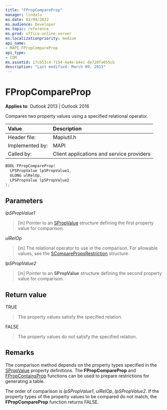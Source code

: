 ```yaml
---
title: "FPropCompareProp"
manager: lindalu
ms.date: 03/09/2022
ms.audience: Developer
ms.topic: reference
ms.prod: office-online-server
ms.localizationpriority: medium
api_name:
- MAPI.FPropCompareProp
api_type:
- COM
ms.assetid: 17cb53c4-7154-4a4e-b4ec-de720fa055cb
description: "Last modified: March 09, 2015"
---
```


# FPropCompareProp

**Applies to**: Outlook 2013 | Outlook 2016
  
Compares two property values using a specified relational operator.
  
|**Value**|**Description**|
|:-----|:-----|
|Header file:  <br/> |Mapiutil.h  <br/> |
|Implemented by:  <br/> |MAPI  <br/> |
|Called by:  <br/> |Client applications and service providers  <br/> |

```cpp
BOOL FPropCompareProp(
  LPSPropValue lpSPropValue1,
  ULONG ulRelOp,
  LPSPropValue lpSPropValue2
);
```

## Parameters

_lpSPropValue1_
  
> [in] Pointer to an [SPropValue](spropvalue.md) structure defining the first property value for comparison.

_ulRelOp_
  
> [in] The relational operator to use in the comparison. For allowable values, see the [SComparePropsRestriction](scomparepropsrestriction.md) structure.

_lpSPropValue2_
  
> [in] Pointer to an **SPropValue** structure defining the second property value for comparison.

## Return value

TRUE
  
> The property values satisfy the specified relation.

FALSE
  
> The property values do not satisfy the specified relation.

## Remarks

The comparison method depends on the property types specified in the [SPropValue](spropvalue.md) property definitions. The **FPropCompareProp** and [FPropContainsProp](fpropcontainsprop.md) functions can be used to prepare restrictions for generating a table.
  
The order of comparison is _lpSPropValue1_, _ulRelOp_, _lpSPropValue2_. If the property types of the property values to be compared do not match, the **FPropCompareProp** function returns FALSE.
